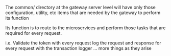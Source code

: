 The common/ directory at the gateway server level will have only those 
configuration, utility, etc items that are needed by the gateway to perform
its function

Its function is to route to the microservices and perform those tasks that are
required for every request.

i.e. 
Validate the token with every request
log the request and response for every request with the transaction logger
... more things as they arise